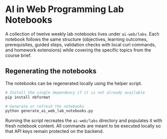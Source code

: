 # AI in Web Programming Lab Notebooks

A collection of twelve weekly lab notebooks lives under `ai-web/labs`. Each notebook follows the same structure (objectives, learning outcomes, prerequisites, guided steps, validation checks with local curl commands, and homework extensions) while covering the specific topics from the course brief.

## Regenerating the notebooks

The notebooks can be regenerated locally using the helper script.

```bash
# Install the single dependency if it is not already available
pip install nbformat

# Generate or refresh the notebooks
python generate_ai_web_lab_notebooks.py
```

Running the script recreates the `ai-web/labs` directory and populates it with fresh notebook content. All commands are meant to be executed locally so that API keys remain protected on the backend.
